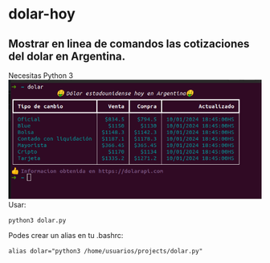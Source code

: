 # dolar-hoy
## Mostrar en linea de comandos las cotizaciones del dolar en Argentina.
Necesitas Python 3
![alt text](https://github.com/abelperezlindo/dolar-hoy/blob/main/dolar.png?raw=true)
Usar:
```
python3 dolar.py
```
Podes crear un alias en tu .bashrc:
```
alias dolar="python3 /home/usuarios/projects/dolar.py"
```

